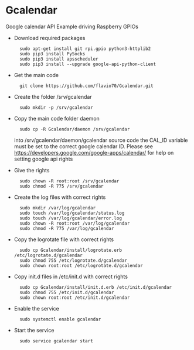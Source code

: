 # Gcalendar
Google calendar API Example driving Raspberry GPIOs


- Download required packages

        sudo apt-get install git rpi.gpio python3-httplib2
        sudo pip3 install PySocks
        sudo pip3 install apsscheduler
        sudo pip3 install --upgrade google-api-python-client

- Get the main code

        git clone https://github.com/flavio70/Gcalendar.git

- Create the folder /srv/gcalendar

        sudo mkdir -p /srv/gcalendar

- Copy the main code folder daemon

        sudo cp -R Gcalendar/daemon /srv/gcalendar
  
  into /srv/gcalendar/daemon/gcalendar source code the CAL_ID variable must be set to the correct google calendar ID.
  Please see https://developers.google.com/google-apps/calendar/ for help on setting google api rights


- Give the rights

        sudo chown -R root:root /srv/gcalendar
        sudo chmod -R 775 /srv/gcalendar

- Create the log files with correct rights

        sudo mkdir /var/log/gcalendar
        sudo touch /var/log/gcalendar/status.log
        sudo touch /var/log/gcalendar/error.log
        sudo chown -R root:root /var/log/gcalendar
        sudo chmod -R 775 /var/log/gcalendar

- Copy the logrotate file with correct rights

        sudo cp Gcalendar/install/logrotate.erb /etc/logrotate.d/gcalendar
        sudo chmod 755 /etc/logrotate.d/gcalendar
        sudo chown root:root /etc/logrotate.d/gcalendar

- Copy init.d files in /etc/init.d with correct rights

        sudo cp Gcalendar/install/init.d.erb /etc/init.d/gcalendar
        sudo chmod 755 /etc/init.d/gcalendar
        sudo chown root:root /etc/init.d/gcalendar


- Enable the service

        sudo systemctl enable gcalendar


- Start the service

        sudo service gcalendar start

